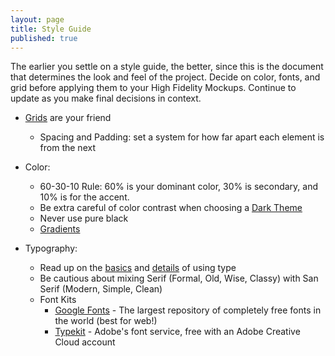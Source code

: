 ```yaml
---
layout: page
title: Style Guide
published: true
---
```


The earlier you settle on a style guide, the better, since this is the document that determines the look and feel of the project. Decide on color, fonts, and grid before applying them to your High Fidelity Mockups. Continue to update as you make final decisions in context.

* [Grids](https://www.slideshare.net/huer1278ft/grids-are-good-right) are your friend
  * Spacing and Padding: set a system for how far apart each element is from the next

* Color:
  * 60-30-10 Rule: 60% is your dominant color, 30% is secondary, and 10% is for the accent.
  * Be extra careful of color contrast when choosing a [Dark Theme](https://dribbble.com/erikdkennedy/buckets/160688-Dark-themes)
  * Never use pure black
  * [Gradients](http://davidjohnstone.net/pages/lch-lab-colour-gradient-picker)

* Typography:
  * Read up on the [basics](https://practicaltypography.com/typography-in-ten-minutes.html) and [details](http://jessicahische.is/talkingtype) of using type
  * Be cautious about mixing Serif (Formal, Old, Wise, Classy) with San Serif (Modern, Simple, Clean)
  * Font Kits
    * [Google Fonts](https://fonts.google.com/) - The largest repository of completely free fonts in the world (best for web!)
    * [Typekit](https://typekit.com/) - Adobe's font service, free with an Adobe Creative Cloud account
